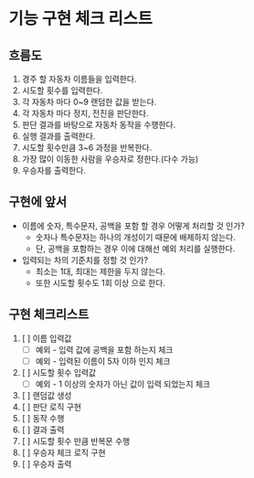 # 기능 구현 체크 리스트

## 흐름도

1. 경주 할 자동차 이름들을 입력한다.
2. 시도할 횟수를 입력한다.
3. 각 자동차 마다 0~9 랜덤한 값을 받는다.
4. 각 자동차 마다 정지, 전진을 판단한다.
5. 판단 결과를 바탕으로 자동차 동작을 수행한다.
6. 실행 결과를 출력한다.
7. 시도할 횟수만큼 3~6 과정을 반복한다.
8. 가장 많이 이동한 사람을 우승자로 정한다.(다수 가능)
9. 우승자를 출력한다.

## 구현에 앞서
- 이름에 숫자, 특수문자, 공백을 포함 할 경우 어떻게 처리할 것 인가?
  - 숫자나 특수문자는 하나의 개성이기 때문에 배제하지 않는다.
  - 단, 공백을 포함하는 경우 이에 대해선 예외 처리를 실행한다.
- 입력되는 차의 기준치를 정할 것 인가?
  - 최소는 1대, 최대는 제한을 두지 않는다.
  - 또한 시도할 횟수도 1회 이상 으로 한다.

## 구현 체크리스트
1. [ ] 이름 입력값
   - [ ] 예외 - 입력 값에 공백을 포함 하는지 체크 
   - [ ] 예외 - 입력된 이름이 5자 이하 인지 체크
2. [ ] 시도할 횟수 입력값
   - [ ] 예외 - 1 이상의 숫자가 아닌 값이 입력 되었는지 체크
3. [ ] 랜덤값 생성
4. [ ] 판단 로직 구현
5. [ ] 동작 수행
6. [ ] 결과 출력
7. [ ] 시도할 횟수 만큼 반복문 수행
8. [ ] 우승자 체크 로직 구현
9. [ ] 우승자 출력